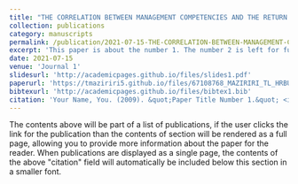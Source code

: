 ```yaml
---
title: "THE CORRELATION BETWEEN MANAGEMENT COMPETENCIES AND THE RETURN ON EQUITY OF SMALL BUSINESSES"
collection: publications
category: manuscripts
permalink: /publication/2021-07-15-THE-CORRELATION-BETWEEN-MANAGEMENT-COMPETENCIES-AND-THE-RETURN-ON-EQUITY-OF-SMALL-BUSINESSES
excerpt: 'This paper is about the number 1. The number 2 is left for future work.'
date: 2021-07-15
venue: 'Journal 1'
slidesurl: 'http://academicpages.github.io/files/slides1.pdf'
paperurl: 'https://tmaziriri5.github.io/files/67108768_MAZIRIRI_TL_HRBUS83_ASS05-converted.pdf'
bibtexurl: 'http://academicpages.github.io/files/bibtex1.bib'
citation: 'Your Name, You. (2009). &quot;Paper Title Number 1.&quot; <i>Journal 1</i>. 1(1).'
---
```

The contents above will be part of a list of publications, if the user clicks the link for the publication than the contents of section will be rendered as a full page, allowing you to provide more information about the paper for the reader. When publications are displayed as a single page, the contents of the above "citation" field will automatically be included below this section in a smaller font.
